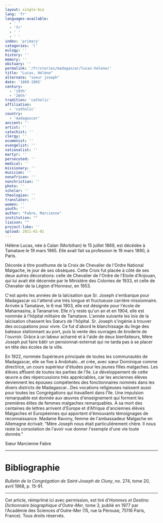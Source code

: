 ```yaml
---
layout: single-bio
lang: 'fr'
languages-available:
  - ' '
  - 'fr'
  - ' '
  - ' '
index: 'primary'
categories: 'l'
eulogy: ''
history: ''
memory: ''
obituary: ''
permalink: '/fr/stories/madagascar/lucas-helene/'
title: "Lucas, Hélène"
alternate: "soeur joseph"
date: '1869-1965'
century:
  - '19th'
  - '20th'
tradition: 'catholic'
affiliation:
  - 'catholic'
country:
  - 'madagascar'
ancient: ''
artist: ''
catechist: ''
clergy: ''
ecumenist: ''
evangelist: ''
nationalist: ''
martyr: ''
persecuted: ''
medical: ''
missionary: ''
musician: ''
nonafrican: ''
nonchristian: ''
photo: ''
scholar: ''
theologian: ''
translator: ''
women: ''
youth: ''
author: "Fabre, Marcienne"
institution: ""
liaison: ""
project-luke: ''
upload: 2011-01-01
---
```




Hélène Lucas, née à Calan (Morbihan) le 15 juillet 1869, est décédée à Tamatave le 19 mars 1965. Elle avait fait sa profession le 19 mars 1890, à Paris.

Décorée à titre posthume de la Croix de Chevalier de l'Ordre National Malgache, le jour de ses obsèques. Cette Croix fut placée à côté de ses deux autres décorations: celle de Chevalier de l'Ordre de l'Etoile d'Anjouan, qui lui avait été décernée par le Ministère des Colonies de 1933, et celle de Chevalier de la Légion d'Honneur, en 1953.

C'est après les années de la laïcisation que Sr. Joseph s'embarque pour Madagascar où l'attend une très longue et fructueuse carrière missionnaire. Arrivée à Tamatave, le 6 mai 1903, elle est désignée pour l'école de Mahamasina, à Tananarive. Elle n'y reste qu'un an et en 1904, elle est nommée à l'hôpital militaire de Tamatave. L'année suivante les lois de la laïcisation chassent les Sœurs de l'hôpital. Sr. Joseph s'ingénie à trouver des occupations pour vivre. Ce fut d'abord le blanchissage du linge des bateaux stationnant au port, puis la vente des ouvrages de broderie de l'ouvroir. Grâce à un labeur acharné et à l'aide de deux bienfaiteurs, Mère Joseph put faire bâtir un pensionnat-externat qui ne tarda pas à se placer en tête des écoles de la ville.

En 1922, nommée Supérieure principale de toutes les communautés de Madagascar, elle se fixe à Andohalo…et crée, avec sœur Dominique comme directrice, un cours supérieur d'études pour les jeunes filles malgaches. Les élèves affluent de toutes les parties de l'île. Le développement de cette œuvre a des répercussions très appréciables, car les anciennes élèves deviennent les épouses compétentes des fonctionnaires nommés dans les divers districts de Madagascar…Des vocations religieuses naissent aussi pour toutes les Congrégations qui travaillent dans l'île. Une impulsion remarquable est donnée aux œuvres d'enseignement qui forment les premières élites de femmes malgaches remarquables. A sa mort des centaines de lettres arrivent d'Europe et d'Afrique d'anciennes élèves Malgaches et Européennes qui apportent d'émouvants témoignages de reconnaissance. Madame Ravony, femme de l'ambassadeur Malgache en Allemagne écrivait: "Mère Joseph nous était particulièrement chère. Il nous reste la consolation de l'avoir vue donner l'exemple d'une vie toute donnée."

Sœur Marcienne Fabre

---

# Bibliographie

*Bulletin de la Congrégation de Saint-Joseph de Cluny*, no. 274, tome 20, avril 1968, p. 15-91.

---

Cet article, réimprîmé ici avec permission, est tiré d'*Hommes et Destins: Dictionnaire biographique d'Outre-Mer*, tome 3, publié en 1977 par l'Académie des Sciences d'Outre-Mer (15, rue la Pérouse, 75116 Paris, France). Tous droits réservés.